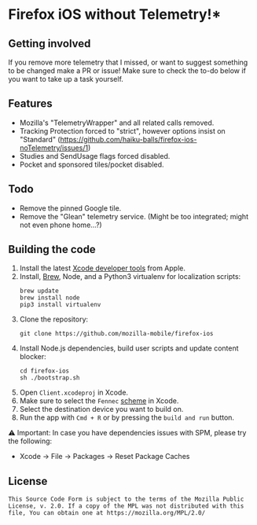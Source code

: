 Firefox iOS without Telemetry!*
===============

Getting involved
----------------

If you remove more telemetry that I missed, or want to suggest something to be changed make a PR or issue!
Make sure to check the to-do below if you want to take up a task yourself.

Features
----
- Mozilla's "TelemetryWrapper" and all related calls removed.
- Tracking Protection forced to "strict", however options insist on "Standard" (https://github.com/haiku-balls/firefox-ios-noTelemetry/issues/1)
- Studies and SendUsage flags forced disabled.
- Pocket and sponsored tiles/pocket disabled.

Todo
----
- Remove the pinned Google tile.
- Remove the "Glean" telemetry service. (Might be too integrated; might not even phone home...?)

Building the code
-----------------

1. Install the latest [Xcode developer tools](https://developer.apple.com/xcode/downloads/) from Apple.
1. Install, [Brew](https://brew.sh), Node, and a Python3 virtualenv for localization scripts:
    ```shell
    brew update
    brew install node
    pip3 install virtualenv
    ```
1. Clone the repository:
    ```shell
    git clone https://github.com/mozilla-mobile/firefox-ios
    ```
1. Install Node.js dependencies, build user scripts and update content blocker:
    ```shell
    cd firefox-ios
    sh ./bootstrap.sh
    ```
1. Open `Client.xcodeproj` in Xcode.
1. Make sure to select the `Fennec` [scheme](https://developer.apple.com/documentation/xcode/build-system?changes=_2) in Xcode.
1. Select the destination device you want to build on.
1. Run the app with `Cmd + R` or by pressing the `build and run` button.

⚠️ Important: In case you have dependencies issues with SPM, please try the following:
- Xcode -> File -> Packages -> Reset Package Caches

License
-----------------

    This Source Code Form is subject to the terms of the Mozilla Public
    License, v. 2.0. If a copy of the MPL was not distributed with this
    file, You can obtain one at https://mozilla.org/MPL/2.0/
